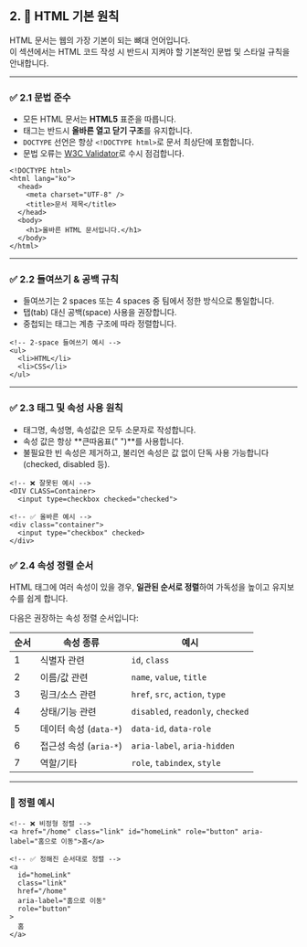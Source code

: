
## 2. 🧱 HTML 기본 원칙

HTML 문서는 웹의 가장 기본이 되는 뼈대 언어입니다.  
이 섹션에서는 HTML 코드 작성 시 반드시 지켜야 할 기본적인 문법 및 스타일 규칙을 안내합니다.

---

### ✅ 2.1 문법 준수

- 모든 HTML 문서는 **HTML5** 표준을 따릅니다.
- 태그는 반드시 **올바른 열고 닫기 구조**를 유지합니다.
- `DOCTYPE` 선언은 항상 `<!DOCTYPE html>`로 문서 최상단에 포함합니다.
- 문법 오류는 [W3C Validator](https://validator.w3.org/)로 수시 점검합니다.

```
<!DOCTYPE html>
<html lang="ko">
  <head>
    <meta charset="UTF-8" />
    <title>문서 제목</title>
  </head>
  <body>
    <h1>올바른 HTML 문서입니다.</h1>
  </body>
</html>
```

---

### ✅ 2.2 들여쓰기 & 공백 규칙

- 들여쓰기는 2 spaces 또는 4 spaces 중 팀에서 정한 방식으로 통일합니다.
- 탭(tab) 대신 공백(space) 사용을 권장합니다.
- 중첩되는 태그는 계층 구조에 따라 정렬합니다.

```
<!-- 2-space 들여쓰기 예시 -->
<ul>
  <li>HTML</li>
  <li>CSS</li>
</ul>
```

---

### ✅ 2.3 태그 및 속성 사용 원칙

- 태그명, 속성명, 속성값은 모두 소문자로 작성합니다.
- 속성 값은 항상 **큰따옴표(" ")**를 사용합니다.
- 불필요한 빈 속성은 제거하고, 불리언 속성은 값 없이 단독 사용 가능합니다 (checked, disabled 등).

```
<!-- ❌ 잘못된 예시 -->
<DIV CLASS=Container>
  <input type=checkbox checked="checked">

<!-- ✅ 올바른 예시 -->
<div class="container">
  <input type="checkbox" checked>
</div>
```

### ✅ 2.4 속성 정렬 순서

HTML 태그에 여러 속성이 있을 경우, **일관된 순서로 정렬**하여 가독성을 높이고 유지보수를 쉽게 합니다.

다음은 권장하는 속성 정렬 순서입니다:

| 순서 | 속성 종류                  | 예시                          |
|------|-----------------------------|-------------------------------|
| 1    | 식별자 관련                 | `id`, `class`                |
| 2    | 이름/값 관련                | `name`, `value`, `title`     |
| 3    | 링크/소스 관련              | `href`, `src`, `action`, `type` |
| 4    | 상태/기능 관련              | `disabled`, `readonly`, `checked` |
| 5    | 데이터 속성 (`data-*`)     | `data-id`, `data-role`       |
| 6    | 접근성 속성 (`aria-*`)     | `aria-label`, `aria-hidden`  |
| 7    | 역할/기타                  | `role`, `tabindex`, `style`  |

---

### 📌 정렬 예시

```
<!-- ❌ 비정형 정렬 -->
<a href="/home" class="link" id="homeLink" role="button" aria-label="홈으로 이동">홈</a>

<!-- ✅ 정해진 순서대로 정렬 -->
<a
  id="homeLink"
  class="link"
  href="/home"
  aria-label="홈으로 이동"
  role="button"
>
  홈
</a>
```